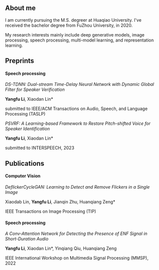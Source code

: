 <!DOCTYPE html>
<html>
<body>
<h2>About me</h2>
<hr style="height:3px;border:none;border-top:1px solid #555555;" />
<p>I am currently pursuing the M.S. degreer at Huaqiao University. I've received the bachelor degree from FuZhou University, in 2020.</p>

<p>My research interests mainly include deep generative models, image processing, speech processing, multi-model learning, and representation learning.</p>
<h2>Preprints</h2>
<h4>Speech processing</h4>
<hr style="height:3px;border:none;border-top:1px solid #555555;" />
<i>DS-TDNN: Dual-stream Time-Delay Neural Network with Dynamic Global Filter for Speaker Verification</i>
<p><b>Yangfu Li</b>, Xiaodan Lin*</p>
<p>submitted to IEEE/ACM Transactions on Audio, Speech, and Language Processing (TASLP)</p>

<i>PSVRF: A Learning-based Framework to Restore Pitch-shifted Voice for Speaker Identification</i>
<p><b>Yangfu Li</b>, Xiaodan Lin*</p>
<p>submitted to INTERSPEECH, 2023 </p>
 
<h2>Publications</h2>
<hr style="height:3px;border:none;border-top:1px solid #555555;" />
<h4>Computer Vision</h4>
<i>DeflickerCycleGAN: Learning to Detect and Remove Flickers in a Single Image</i>
<p>Xiaodab Lin, <b>Yangfu Li</b>, Jianqin Zhu, Huanqiang Zeng*</p>
<p>IEEE Transactions on Image Processing (TIP)</p>  
  
<h4>Speech processing</h4>
<i>A Conv-Attention Network for Detecting the Presence of ENF Signal in Short-Duration Audio</i>
<p><b>Yangfu Li</b>, Xiaodan Lin*, Yinqiang Qiu, Huanqiang Zeng</p>
<p>IEEE International Workshop on Multimedia Signal Processing (MMSP), 2022</p>
  
</body>
</html>

